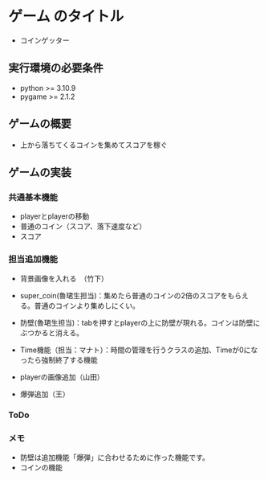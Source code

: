 # ゲーム のタイトル
* コインゲッター

## 実行環境の必要条件
* python >= 3.10.9
* pygame >= 2.1.2

## ゲームの概要
* 上から落ちてくるコインを集めてスコアを稼ぐ

## ゲームの実装
### 共通基本機能
* playerとplayerの移動
* 普通のコイン（スコア、落下速度など）
* スコア

### 担当追加機能
* 背景画像を入れる　（竹下）
* super_coin(魯珺生担当)：集めたら普通のコインの2倍のスコアをもらえる。普通のコインより集めしにくい。
* 防壁(魯珺生担当)：tabを押すとplayerの上に防壁が現れる。コインは防壁にぶつかると消える。
 
* Time機能（担当：マナト）：時間の管理を行うクラスの追加、Timeが0になったら強制終了する機能
* playerの画像追加（山田）
* 爆弾追加（王）
### ToDo

### メモ
* 防壁は追加機能「爆弾」に合わせるために作った機能です。
* コインの機能

